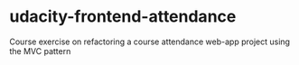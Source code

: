 # udacity-frontend-attendance

Course exercise on refactoring a course attendance web-app project using the MVC pattern
